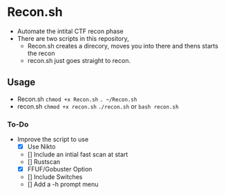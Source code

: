 # Recon.sh
 - Automate the intital CTF recon phase
 - There are two scripts in this repository,
    - Recon.sh creates a direcory, moves you into there and thens starts the recon
    - recon.sh just goes straight to recon.
 
## Usage 
 - Recon.sh 
    `chmod +x Recon.sh`
    `. ~/Recon.sh`
 - recon.sh 
    `chmod +x recon.sh`
    `./recon.sh` or `bash recon.sh`
   
### To-Do 
 - Improve the script to use 
      - [x] Use Nikto 
      - [] Include an intial fast scan at start
      - [] Rustscan 
      - [x] FFUF/Gobuster Option
      - [] Include Switches 
      - [] Add a -h prompt menu 
      

